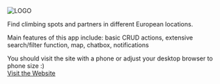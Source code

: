 ![LOGO](https://user-images.githubusercontent.com/105738004/187246950-3b15aaa3-9bb7-4c66-ab67-124c7189c851.svg)

Find climbing spots and partners in different European locations.

Main features of this app include: basic CRUD actions, extensive search/filter function, map, chatbox, notifications

You should visit the site with a phone or adjust your desktop browser to phone size :)  
[Visit the Website](http://goclimb953.herokuapp.com/)

